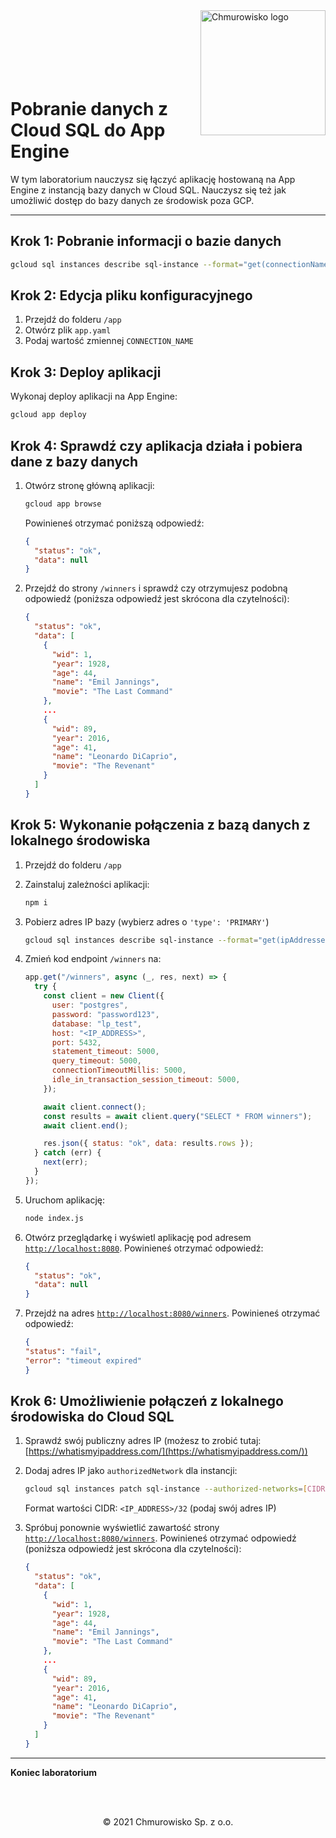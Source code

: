 <img src="../../../../img/logo.png" alt="Chmurowisko logo" width="200"  align="right">
<br><br>
<br><br>
<br><br>

# Pobranie danych z Cloud SQL do App Engine

W tym laboratorium nauczysz się łączyć aplikację hostowaną na App Engine z instancją bazy danych w Cloud SQL.
Nauczysz się też jak umożliwić dostęp do bazy danych ze środowisk poza GCP.

---

## Krok 1: Pobranie informacji o bazie danych

```bash
gcloud sql instances describe sql-instance --format="get(connectionName)"
```

## Krok 2: Edycja pliku konfiguracyjnego

1. Przejdź do folderu `/app`
1. Otwórz plik `app.yaml`
1. Podaj wartość zmiennej `CONNECTION_NAME`

## Krok 3: Deploy aplikacji

Wykonaj deploy aplikacji na App Engine:

```bash
gcloud app deploy
```

## Krok 4: Sprawdź czy aplikacja działa i pobiera dane z bazy danych

1. Otwórz stronę główną aplikacji:

   ```bash
   gcloud app browse
   ```

   Powinieneś otrzymać poniższą odpowiedź:

   ```json
   {
     "status": "ok",
     "data": null
   }
   ```

1. Przejdź do strony `/winners` i sprawdź czy otrzymujesz podobną odpowiedź (poniższa odpowiedź jest skrócona dla czytelności):

   ```json
   {
     "status": "ok",
     "data": [
       {
         "wid": 1,
         "year": 1928,
         "age": 44,
         "name": "Emil Jannings",
         "movie": "The Last Command"
       },
       ...
       {
         "wid": 89,
         "year": 2016,
         "age": 41,
         "name": "Leonardo DiCaprio",
         "movie": "The Revenant"
       }
     ]
   }
   ```

## Krok 5: Wykonanie połączenia z bazą danych z lokalnego środowiska

1. Przejdź do folderu `/app`
1. Zainstaluj zależności aplikacji:

   ```bash
   npm i
   ```

1. Pobierz adres IP bazy (wybierz adres o `'type': 'PRIMARY'`)

   ```bash
   gcloud sql instances describe sql-instance --format="get(ipAddresses)"
   ```

1. Zmień kod endpoint `/winners` na:

   ```javascript
   app.get("/winners", async (_, res, next) => {
     try {
       const client = new Client({
         user: "postgres",
         password: "password123",
         database: "lp_test",
         host: "<IP_ADDRESS>",
         port: 5432,
         statement_timeout: 5000,
         query_timeout: 5000,
         connectionTimeoutMillis: 5000,
         idle_in_transaction_session_timeout: 5000,
       });
   
       await client.connect();
       const results = await client.query("SELECT * FROM winners");
       await client.end();
   
       res.json({ status: "ok", data: results.rows });
     } catch (err) {
       next(err);
     }
   });
   ```

1. Uruchom aplikację:

   ```bash
   node index.js
   ```

1. Otwórz przeglądarkę i wyświetl aplikację pod adresem [`http://localhost:8080`](http://localhost:8080). Powinieneś otrzymać odpowiedź:

   ```json
   {
     "status": "ok",
     "data": null
   }
   ```

1. Przejdź na adres [`http://localhost:8080/winners`](http://localhost:8080/winners). Powinieneś otrzymać odpowiedź:

   ```json
   {
   "status": "fail",
   "error": "timeout expired"
   }
   ```

## Krok 6: Umożliwienie połączeń z lokalnego środowiska do Cloud SQL

1. Sprawdź swój publiczny adres IP (możesz to zrobić tutaj: [https://whatismyipaddress.com/](https://whatismyipaddress.com/))
1. Dodaj adres IP jako `authorizedNetwork` dla instancji:

   ```bash
   gcloud sql instances patch sql-instance --authorized-networks=[CIDR]
   ```

   Format wartości CIDR: `<IP_ADDRESS>/32` (podaj swój adres IP)

1. Spróbuj ponownie wyświetlić zawartość strony [`http://localhost:8080/winners`](http://localhost:8080/winners). Powinieneś otrzymać odpowiedź (poniższa odpowiedź jest skrócona dla czytelności):

   ```json
   {
     "status": "ok",
     "data": [
       {
         "wid": 1,
         "year": 1928,
         "age": 44,
         "name": "Emil Jannings",
         "movie": "The Last Command"
       },
       ...
       {
         "wid": 89,
         "year": 2016,
         "age": 41,
         "name": "Leonardo DiCaprio",
         "movie": "The Revenant"
       }
     ]
   }
   ```

---

**Koniec laboratorium**

<br><br>

<center><p>&copy; 2021 Chmurowisko Sp. z o.o.<p></center>
